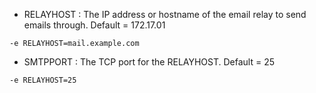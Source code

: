 - RELAYHOST : The IP address or hostname of the email relay to send emails through. Default = 172.17.01 
<!--(This is default for the docker host. If you are running the mail relay on your docker host, this should work, but you will need to make sure you allow the conections through the host`s firewall/iptables)-->
```
-e RELAYHOST=mail.example.com 
```

- SMTPPORT : The TCP port for the RELAYHOST. Default = 25
```
-e RELAYHOST=25
```
